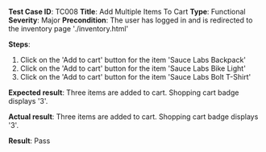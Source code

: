 **Test Case ID**: TC008
**Title**: Add Multiple Items To Cart
**Type**: Functional
**Severity**: Major
**Precondition**: The user has logged in and is redirected to the inventory page './inventory.html'

**Steps**:
1. Click on the 'Add to cart' button for the item 'Sauce Labs Backpack'
2. Click on the 'Add to cart' button for the item 'Sauce Labs Bike Light'
3. Click on the 'Add to cart' button for the item 'Sauce Labs Bolt T-Shirt'

**Expected result**: Three items are added to cart. Shopping cart badge displays '3'.

**Actual result**: Three items are added to cart. Shopping cart badge displays '3'.

**Result**: Pass